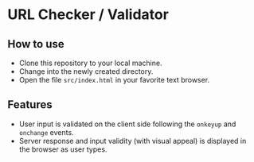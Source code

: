 # URL Checker / Validator

## How to use

- Clone this repository to your local machine.
- Change into the newly created directory.
- Open the file `src/index.html` in your favorite text browser.

## Features

- User input is validated on the client side following the `onkeyup` and `onchange` events.
- Server response and input validity (with visual appeal) is displayed in the browser as user types.
